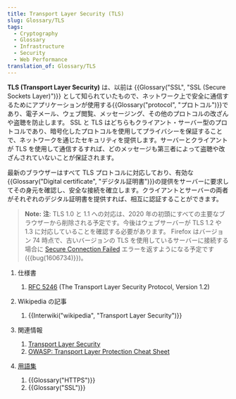 ```yaml
---
title: Transport Layer Security (TLS)
slug: Glossary/TLS
tags:
  - Cryptography
  - Glossary
  - Infrastructure
  - Security
  - Web Performance
translation_of: Glossary/TLS
---
```

**TLS (Transport Layer Security)** は、以前は {{Glossary("SSL", "SSL (Secure Sockets Layer)")}} として知られていたもので、ネットワーク上で安全に通信するためにアプリケーションが使用する{{Glossary("protocol", "プロトコル")}}であり、電子メール、ウェブ閲覧、メッセージング、その他のプロトコルの改ざんや盗聴を防止します。 SSL と TLS はどちらもクライアント・サーバー型のプロトコルであり、暗号化したプロトコルを使用してプライバシーを保証することで、ネットワークを通じたセキュリティを提供します。サーバーとクライアントが TLS を使用して通信するすれば、どのメッセージも第三者によって盗聴や改ざんされていないことが保証されます。

最新のブラウザーはすべて TLS プロトコルに対応しており、有効な{{Glossary("Digital certificate", "デジタル証明書")}}の提供をサーバーに要求してその身元を確認し、安全な接続を確立します。クライアントとサーバーの両者がそれぞれのデジタル証明書を提供すれば、相互に認証することができます。

> **Note:** **注**: TLS 1.0 と 1.1 への対応は、2020 年の初頭にすべての主要なブラウザーから削除される予定です。今後はウェブサーバーが TLS 1.2 や 1.3 に対応していることを確認する必要があります。 Firefox はバージョン 74 時点で、古いバージョンの TLS を使用しているサーバーに接続する場合に [Secure Connection Failed](https://support.mozilla.org/en-US/kb/secure-connection-failed-firefox-did-not-connect) エラーを返すようになる予定です ({{bug(1606734)}})。

1.  仕様書

    1.  [RFC 5246](https://tools.ietf.org/html/rfc5246) (The Transport Layer Security Protocol, Version 1.2)

2.  Wikipedia の記事

    1.  {{Interwiki("wikipedia", "Transport Layer Security")}}

3.  関連情報

    1.  [Transport Layer Security](/ja/docs/Web/Security/Transport_Layer_Security)
    2.  [OWASP: Transport Layer Protection Cheat Sheet](https://www.owasp.org/index.php/Transport_Layer_Protection_Cheat_Sheet)

4.  [用語集](/ja/docs/Glossary)

    1.  {{Glossary("HTTPS")}}
    2.  {{Glossary("SSL")}}
